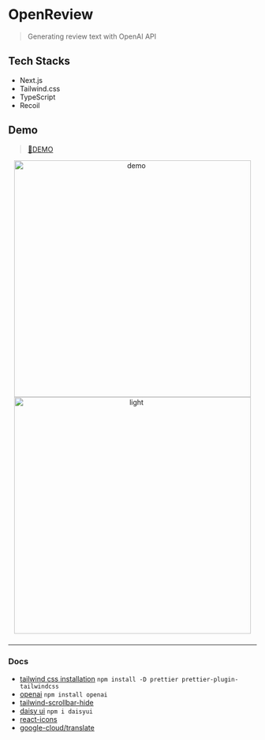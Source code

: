 # OpenReview

> Generating review text with OpenAI API

## Tech Stacks

- Next.js
- Tailwind.css
- TypeScript
- Recoil

## Demo

> [🔗DEMO](https://nextjs-review-ai.vercel.app/)

<div align="center">
<img src="https://user-images.githubusercontent.com/110221789/221417880-f482be55-26dc-418b-9d88-cd3413a16b43.gif" height="480px" alt="demo"/>
<img src="https://user-images.githubusercontent.com/110221789/221418244-a842aca1-2513-44d4-97da-4257b445b3e2.png" height="480px" alt="light"/>
</div>

###
---

### Docs

- [tailwind css installation](https://tailwindcss.com/docs/guides/nextjs) `npm install -D prettier prettier-plugin-tailwindcss`
- [openai](https://github.com/openai/openai-node#readme) `npm install openai`
- [tailwind-scrollbar-hide](https://github.com/reslear/tailwind-scrollbar-hide)
- [daisy ui](https://daisyui.com/docs/install/) `npm i daisyui`
- [react-icons](https://react-icons.github.io/react-icons)
- [google-cloud/translate](https://www.npmjs.com/package/@google-cloud/translate)


